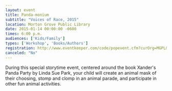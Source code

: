 ```yaml
---
layout: event
title: Panda-monium
subtitle: "Voices of Race, 2015"
location: Morton Grove Public Library
date: 2015-01-14 00:00:00 -0600
times: 6:00 p.m.
audiences: ['Kids/Family']
types: ['Workshop', 'Books/Authors']
registration: http://www.eventkeeper.com/code/popevent.cfm?curOrg=MGPL&curApp=events&eID=3876537&thisDate=NO_DATE
canceled: "No"
---
```

During this special storytime event, centered around the book Xander's Panda Party by Linda Sue Park, your child will create an animal mask of their choosing, stomp and clomp in an animal parade, and participate in other fun animal activities.
